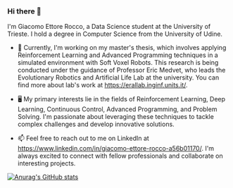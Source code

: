### Hi there 👋

I'm Giacomo Ettore Rocco, a Data Science student at the University of Trieste. I hold a degree in Computer Science from the University of Udine. 

- 🔭 Currently, I'm working on my master's thesis, which involves applying Reinforcement Learning and Advanced Programming techniques in a simulated environment with Soft Voxel Robots. This research is being conducted under the guidance of Professor Eric Medvet, who leads the Evolutionary Robotics and Artificial Life Lab at the university. You can find more about lab's work at https://erallab.inginf.units.it/.

- 🖥️ My primary interests lie in the fields of Reinforcement Learning, Deep Learning, Continuous Control, Advanced Programming, and Problem Solving. I'm passionate about leveraging these techniques to tackle complex challenges and develop innovative solutions.

- 📫 Feel free to reach out to me on LinkedIn at https://www.linkedin.com/in/giacomo-ettore-rocco-a56b01170/. I'm always excited to connect with fellow professionals and collaborate on interesting projects.

[![Anurag's GitHub stats](https://github-readme-stats.vercel.app/api?username=GiacomoEttoreRocco)](https://github.com/anuraghazra/github-readme-stats&theme=dark)
<!--
**GiacomoEttoreRocco/GiacomoEttoreRocco** is a ✨ _special_ ✨ repository because its `README.md` (this file) appears on your GitHub profile.

Here are some ideas to get you started:

- 🔭 I’m currently working on ...
- 🌱 I’m currently learning ...
- 👯 I’m looking to collaborate on ...
- 🤔 I’m looking for help with ...
- 💬 Ask me about ...
- 📫 How to reach me: ...
- 😄 Pronouns: ...
- ⚡ Fun fact: ...
-->
